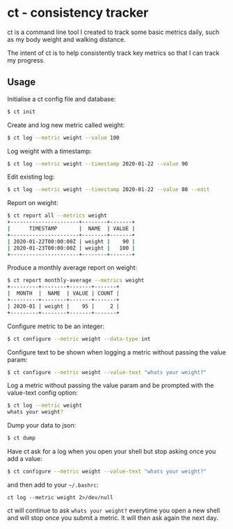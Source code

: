 # ct - consistency tracker

ct is a command line tool I created to track some basic metrics daily, such as my body weight and walking distance.

The intent of ct is to help consistently track key metrics so that I can track my progress.

## Usage

Initialise a ct config file and database:

```bash
$ ct init
```

Create and log new metric called weight:

```bash
$ ct log --metric weight --value 100
```

Log weight with a timestamp:

```bash
$ ct log --metric weight --timestamp 2020-01-22 --value 90
```

Edit existing log:

```bash
$ ct log --metric weight --timestamp 2020-01-22 --value 80 --edit
```

Report on weight:

```bash
$ ct report all --metrics weight
+----------------------+--------+-------+
|      TIMESTAMP       |  NAME  | VALUE |
+----------------------+--------+-------+
| 2020-01-22T00:00:00Z | weight |    90 |
| 2020-01-23T00:00:00Z | weight |   100 |
+----------------------+--------+-------+
```

Produce a monthly average report on weight:

```bash
$ ct report monthly-average --metrics weight
+---------+--------+-------+-------+
|  MONTH  |  NAME  | VALUE | COUNT |
+---------+--------+-------+-------+
| 2020-01 | weight |    95 |     2 |
+---------+--------+-------+-------+
```

Configure metric to be an integer:

```bash
$ ct configure --metric weight --data-type int
```

Configure text to be shown when logging a metric without passing the value param:

```bash
$ ct configure --metric weight --value-text "whats your weight?"
```

Log a metric without passing the value param and be prompted with the value-text config option:

```bash
$ ct log --metric weight
whats your weight? 
```

Dump your data to json:

```bash
$ ct dump
```

Have ct ask for a log when you open your shell but stop asking once you add a value:
```bash
$ ct configure --metric weight --value-text "whats your weight?"
```
and then add to your `~/.bashrc`:
```
ct log --metric weight 2>/dev/null
```
ct will continue to ask `whats your weight?` everytime you open a new shell and will stop once you submit a metric. It will then ask again the next day.
